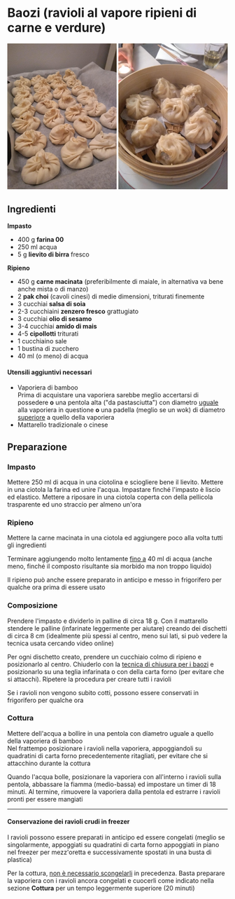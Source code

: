 # Baozi (ravioli al vapore ripieni di carne e verdure)

<p align="center">
<img src="../img/asiatici_baozi_1.jpg" alt="Baozi" onclick="window.open(this.src)" width="250"/> <img src="../img/asiatici_baozi_2.jpg" alt="Baozi" onclick="window.open(this.src)" width="250"/>
</p>

## Ingredienti

**Impasto**

* 400 g **farina 00**
* 250 ml acqua
* 5 g **lievito di birra** fresco

**Ripieno**

* 450 g **carne macinata** (preferibilmente di maiale, in alternativa va bene anche mista o di manzo)
* 2 **pak choi** (cavoli cinesi) di medie dimensioni, triturati finemente
* 3 cucchiai **salsa di soia**
* 2-3 cucchiaini **zenzero fresco** grattugiato
* 3 cucchiai **olio di sesamo**
* 3-4 cucchiai **amido di mais**
* 4-5 **cipollotti** triturati
* 1 cucchiaino sale
* 1 bustina di zucchero
* 40 ml (o meno) di acqua

#### Utensili aggiuntivi necessari

* Vaporiera di bamboo  
  Prima di acquistare una vaporiera sarebbe meglio accertarsi di possedere **o** una pentola alta ("da pastasciutta") con diametro <u>uguale</u> alla vaporiera in questione **o** una padella (meglio se un wok) di diametro <u>superiore</u> a quello della vaporiera
* Mattarello tradizionale o cinese

## Preparazione

### Impasto

Mettere 250 ml di acqua in una ciotolina e sciogliere bene il lievito. Mettere in una ciotola la farina ed unire l'acqua. Impastare finché l'impasto è liscio ed elastico. Mettere a riposare in una ciotola coperta con della pellicola trasparente ed uno straccio per almeno un'ora

### Ripieno

Mettere la carne macinata in una ciotola ed aggiungere poco alla volta tutti gli ingredienti

Terminare aggiungendo molto lentamente <u>fino a</u> 40 ml di acqua (anche meno, finché il composto risultante sia morbido ma non troppo liquido)

Il ripieno può anche essere preparato in anticipo e messo in frigorifero per qualche ora prima di essere usato

### Composizione

Prendere l'impasto e dividerlo in palline di circa 18 g. Con il mattarello stendere le palline (infarinate leggermente per aiutare) creando dei dischetti di circa 8 cm (idealmente più spessi al centro, meno sui lati, si può vedere la tecnica usata cercando video online)

Per ogni dischetto creato, prendere un cucchiaio colmo di ripieno e posizionarlo al centro. Chiuderlo con la [tecnica di chiusura per i baozi](https://youtu.be/qvOBLYVWPYY?t=433) e posizionarlo su una teglia infarinata o con della carta forno (per evitare che si attacchi). Ripetere la procedura per creare tutti i ravioli

Se i ravioli non vengono subito cotti, possono essere conservati in frigorifero per qualche ora

### Cottura

Mettere dell'acqua a bollire in una pentola con diametro uguale a quello della vaporiera di bamboo  
Nel frattempo posizionare i ravioli nella vaporiera, appoggiandoli su quadratini di carta forno precedentemente ritagliati, per evitare che si attacchino durante la cottura 

Quando l'acqua bolle, posizionare la vaporiera con all'interno i ravioli sulla pentola, abbassare la fiamma (medio-bassa) ed impostare un timer di 18 minuti. Al termine, rimuovere la vaporiera dalla pentola ed estrarre i ravioli pronti per essere mangiati



___

#### Conservazione dei ravioli crudi in freezer

I ravioli possono essere preparati in anticipo ed essere congelati (meglio se singolarmente, appoggiati su quadratini di carta forno appoggiati in piano nel freezer per mezz'oretta e successivamente spostati in una busta di plastica)

Per la cottura, <u>non è necessario scongelarli</u> in precedenza. Basta preparare la vaporiera con i ravioli ancora congelati e cuocerli come indicato nella sezione **Cottura** per un tempo leggermente superiore (20 minuti) 